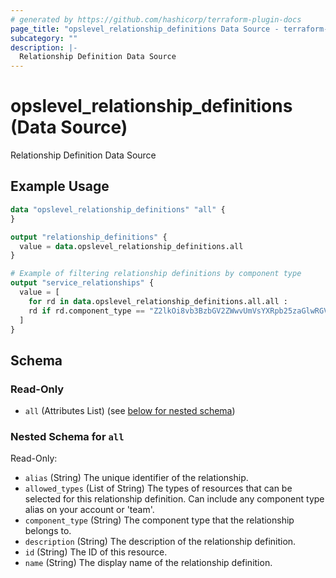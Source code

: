 ```yaml
---
# generated by https://github.com/hashicorp/terraform-plugin-docs
page_title: "opslevel_relationship_definitions Data Source - terraform-provider-opslevel"
subcategory: ""
description: |-
  Relationship Definition Data Source
---
```


# opslevel_relationship_definitions (Data Source)

Relationship Definition Data Source

## Example Usage

```terraform
data "opslevel_relationship_definitions" "all" {
}

output "relationship_definitions" {
  value = data.opslevel_relationship_definitions.all
}

# Example of filtering relationship definitions by component type
output "service_relationships" {
  value = [
    for rd in data.opslevel_relationship_definitions.all.all :
    rd if rd.component_type == "Z2lkOi8vb3BzbGV2ZWwvUmVsYXRpb25zaGlwRGVmaW5pdGlvbi80Mg"
  ]
}
```

<!-- schema generated by tfplugindocs -->
## Schema

### Read-Only

- `all` (Attributes List) (see [below for nested schema](#nestedatt--all))

<a id="nestedatt--all"></a>
### Nested Schema for `all`

Read-Only:

- `alias` (String) The unique identifier of the relationship.
- `allowed_types` (List of String) The types of resources that can be selected for this relationship definition. Can include any component type alias on your account or 'team'.
- `component_type` (String) The component type that the relationship belongs to.
- `description` (String) The description of the relationship definition.
- `id` (String) The ID of this resource.
- `name` (String) The display name of the relationship definition.


